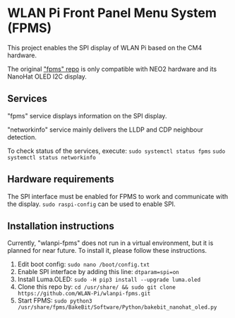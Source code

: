 # WLAN Pi Front Panel Menu System (FPMS)

This project enables the SPI display of WLAN Pi based on the CM4 hardware.

The original ["fpms" repo](https://github.com/WLAN-Pi/fpms) is only compatible with NEO2 hardware and its NanoHat OLED I2C display.

## Services

"fpms" service displays information on the SPI display.

"networkinfo" service mainly delivers the LLDP and CDP neighbour detection.

To check status of the services, execute:
`sudo systemctl status fpms`
`sudo systemctl status networkinfo`

## Hardware requirements

The SPI interface must be enabled for FPMS to work and communicate with the display. `sudo raspi-config` can be used to enable SPI.

## Installation instructions

Currently, "wlanpi-fpms" does not run in a virtual environment, but it is planned for near future. To install it, please follow these instructions.

1. Edit boot config: `sudo nano /boot/config.txt`
2. Enable SPI interface by adding this line: `dtparam=spi=on`
3. Install Luma.OLED: `sudo -H pip3 install --upgrade luma.oled`
4. Clone this repo by: `cd /usr/share/ && sudo git clone https://github.com/WLAN-Pi/wlanpi-fpms.git`
5. Start FPMS: `sudo python3 /usr/share/fpms/BakeBit/Software/Python/bakebit_nanohat_oled.py`
